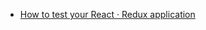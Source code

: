 - [How to test your React · Redux application](https://medium.com/asos-techblog/how-to-test-your-react-redux-application-48d90481a253)


